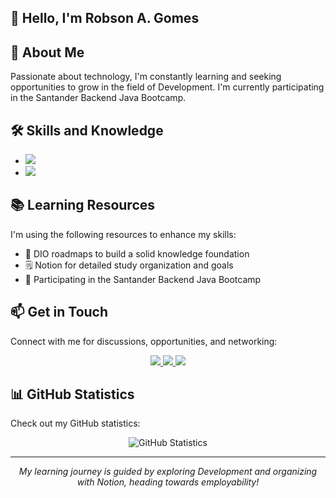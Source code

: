 ## 👋 Hello, I'm Robson A. Gomes

## 🚀 About Me

<p>
Passionate about technology, I'm constantly learning and seeking opportunities to grow in the field of Development. I'm currently participating in the Santander Backend Java Bootcamp.
</p>

## 🛠️ Skills and Knowledge

<ul>
<li>
<img src="https://img.shields.io/badge/Version%20Control-Git%20%26%20GitHub-000?style=for-the-badge&logo=git&logoColor=30A3DC">
</li>
<li>
<img src="https://img.shields.io/badge/Project%20Development-DIO%20Challenges-000?style=for-the-badge&logo=github&logoColor=30A3DC">
</li>
</ul>

## 📚 Learning Resources

<p>
I'm using the following resources to enhance my skills:
</p>

<ul>
<li>📖 DIO roadmaps to build a solid knowledge foundation</li>
<li>🗒️ Notion for detailed study organization and goals</li>
<li>📌 Participating in the Santander Backend Java Bootcamp</li>
</ul>

## 📫 Get in Touch

<p>
Connect with me for discussions, opportunities, and networking:
</p>

<p align="center">
<a href="https://www.linkedin.com/in/robson-gomesvendas/">
<img src="https://img.shields.io/badge/LinkedIn-000?style=for-the-badge&logo=linkedin&logoColor=30A3DC">
</a>
<a href="mailto:robsonagomes@gmail.com">
<img src="https://img.shields.io/badge/E--mail-000?style=for-the-badge&logo=microsoft-outlook&logoColor=30A3DC">
</a>
<a href="https://www.dio.me/users/robsonagomes">
<img src="https://img.shields.io/badge/DIO%20Profile-30A3DC?style=for-the-badge">
</a>
</p>

## 📊 GitHub Statistics

<p>
Check out my GitHub statistics:
</p>

<p align="center">
<img src="https://github-readme-stats.vercel.app/api?username=roalgo123&show_icons=true&theme=dark" alt="GitHub Statistics">
</p>

---

<p align="center">
<em>My learning journey is guided by exploring Development and organizing with Notion, heading towards employability!</em>
</p>
